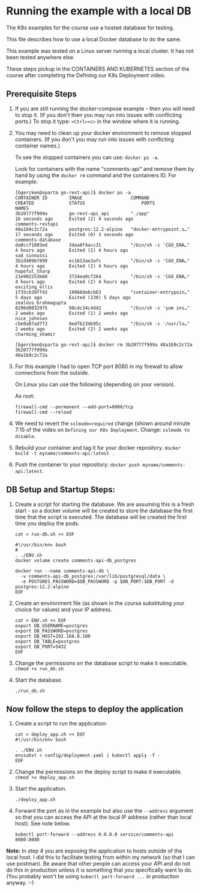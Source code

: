 # Running the example with a local DB

The K8s examples for the course use a hosted database for testing.

This file describes how to use a local Docker database to do the same. 

This example was tested on a Linux server running a local cluster. It has not been tested anywhere else. 

These steps pickup in the CONTAINERS AND KUBERNETES section of the course after completing the Defining our K8s Deployment video.


## Prerequisite Steps

1. If you are still running the docker-compose example - then you will need to stop it. (If you don't then you may run into issues with conflicting ports.) To stop it type: `<Ctrl><c>` in the window where it is running. 

2. You may need to clean up your docker environment to remove stopped containers. (If you don't you may run into issues with conflicting container names.)

    To see the stopped containers you can use: `docker ps -a`.

    Look for containers with the name "comments-api" and remove them by hand by using the `docker rm` command and the containers ID. For example: 

    ```
    [bgercken@sparta go-rest-api]$ docker ps -a
    CONTAINER ID        IMAGE                  COMMAND                  CREATED             STATUS                     PORTS               NAMES
    3b20777f999a        go-rest-api_api        "./app"                  16 seconds ago      Exited (2) 4 seconds ago                       comments-restapi
    48a1b9c2c72a        postgres:12.2-alpine   "docker-entrypoint.s…"   17 seconds ago      Exited (0) 3 seconds ago                       comments-database
    da0ccf1893ed        3daa8f4acc31           "/bin/sh -c 'CGO_ENA…"   4 hours ago         Exited (2) 4 hours ago                         sad_sinoussi
    3b1d40967899        ec1613ae3afc           "/bin/sh -c 'CGO_ENA…"   4 hours ago         Exited (2) 4 hours ago                         hopeful_tharp
    21e902253b60        3724ea0cf264           "/bin/sh -c 'CGO_ENA…"   4 hours ago         Exited (2) 4 hours ago                         exciting_ellis
    1f35cb39ff43        10960de6cb63           "container-entrypoin…"   5 days ago          Exited (130) 5 days ago                        zealous_brahmagupta
    0296d8032975        98c4c34c4dd2           "/bin/sh -c 'yum ins…"   2 weeks ago         Exited (1) 2 weeks ago                         nice_johnson
    cbe0a87ad7f3        8edf6234b95c           "/bin/sh -c '/usr/lo…"   2 weeks ago         Exited (2) 2 weeks ago                         charming_shamir

    [bgercken@sparta go-rest-api]$ docker rm 3b20777f999a 48a1b9c2c72a
    3b20777f999a
    48a1b9c2c72a
    ```

3. For this example I had to open TCP port 8080 in my firewall to allow connections from the outside.

    On Linux you can use the following (depending on your version).

    As root:
    ```
    firewall-cmd --permanent --add-port=8080/tcp
    firewall-cmd --reload
    ```

4. We need to revert the `sslmode=required` change (shown around minute 7:15 of the video on `Defining our K8s Deployment`. Change: `sslmode to disable`.

5. Rebuild your container and tag it for your docker repository. `docker build -t myname/comments-api:latest .` 

6. Push the container to your repository: `docker push myname/comments-api:latest`.

## DB Setup and Startup Steps:

1. Create a script for starting the database. We are assuming this is a fresh start - so a docker volume will be created to store the database the first time that the script is executed. The database will be created the first time you deploy the pods.

    ```
    cat > run-db.sh << EOF

    #!/usr/bin/env bash
    #
    . ./ENV.sh
    docker volume create comments-api-db_postgres

    docker run --name comments-api-db \
      -v comments-api-db_postgres:/var/lib/postgresql/data \
      -e POSTGRES_PASSWORD=$DB_PASSWORD -p $DB_PORT:$DB_PORT -d postgres:12.2-alpine 
    EOF
    ```

2. Create an environment file (as shown in the course substituting your choice for values) and your IP address.

    ```
    cat > ENV.sh << EOF
    export DB_USERNAME=postgres
    export DB_PASSWORD=postgres
    export DB_HOST=192.168.0.100
    export DB_TABLE=postgres
    export DB_PORT=5432
    EOF
    ```

3. Change the permissions on the database script to make it executable. `chmod +x run_db.sh`


4. Start the database. 

    ```
    ./run_db.sh
    ```

## Now follow the steps to deploy the application

1. Create a script to run the application:

    ```
    cat > deploy_app.sh << EOF
    #!/usr/bin/env bash

    . ./ENV.sh
    envsubst < config/deployment.yaml | kubectl apply -f -
    EOF

2. Change the permissions on the deploy script to make it executable. `chmod +x deploy_app.sh`

3. Start the application.

    ```
    ./deploy_app.sh
    ```

4. Forward the port as in the example but also use the `--address` argument so that you can access the API at the local IP address (rather than local host). See note below.

    ```
    kubectl port-forward --address 0.0.0.0 service/comments-api 8080:8080
    ```


**Note:** In step 4 you are exposing the application to hosts outside of the local host. I did this to facilitate testing from within my network (so that I can use postman). Be aware that other people can access your API and do not do this in production unless it is something that you specifically want to do. (You probably won't be using `kubectl port-forward ...` in production anyway. :-)




